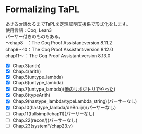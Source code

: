 # Formalizing TaPL
あきるor諦めるまでTaPLを定理証明支援系で形式化をします。  
使用言語：Coq, Lean3  
パーサー付きのものもある。  
〜chap8　：The Coq Proof Assistant:version 8.11.2   
chap9〜10：The Coq Proof Assistant:version 8.12.0   
chap11〜 ：The Coq Proof Assistant:version 8.13.0   

- [x] Chap.3(arith)
- [x] Chap.4(arith)
- [x] Chap.5(untype_lambda)
- [x] Chap.6(untype_lambda)
- [x] Chap.7(untype_lambda)([他のリポジトリでやった](https://github.com/NeM-T/ProofSandBox/tree/master/practice/coq/deBruijn))
- [x] Chap.8(typeArith)
- [x] Chap.9(hastype_lambda/typeLambda_string)(パーサーなし)
- [x] Chap.10(hastype_lambda/deBruijn)(パーサーなし)
- [ ] Chap.11(fullsimpl/chap11)(パーサーなし)
- [ ] Chap.22(recon/)(パーサーなし)
- [ ] Chap.23(systemF/chap23.v)
